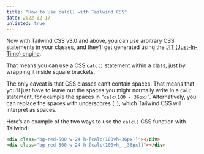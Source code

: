 ```yaml
---
title: "How to use calc() with Tailwind CSS"
date: 2022-02-17
unlisted: true
---
```


Now with Tailwind CSS v3.0 and above, you can use arbitrary CSS statements in your classes, and they’ll get generated using the [JIT (Just-In-Time) engine](https://tailwindcss.com/blog/just-in-time-the-next-generation-of-tailwind-css).

That means you can use a CSS `calc()` statement within a class, just by wrapping it inside square brackets.

The only caveat is that CSS classes can’t contain spaces. That means that you’ll just have to leave out the spaces you might normally write in a `calc` statement, for example the spaces in “`calc(100 - 36px)`”. Alternatively, you can replace the spaces with underscores (`_`), which Tailwind CSS will interpret as spaces.

Here’s an example of the two ways to use the `calc()` CSS function with Tailwind:

```html
<div class="bg-red-500 w-24 h-[calc(100vh-36px)]"></div>
<div class="bg-red-500 w-24 h-[calc(100vh_-_36px)]"></div>
```
